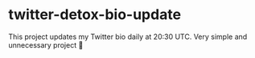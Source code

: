 # twitter-detox-bio-update

This project updates my Twitter bio daily at 20:30 UTC. Very simple and unnecessary project 👀
